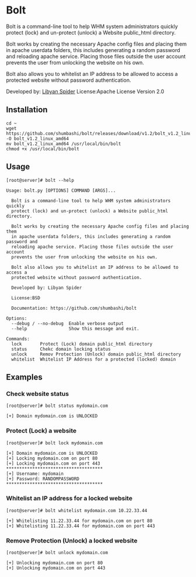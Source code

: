 # Bolt 

Bolt is a command-line tool to help WHM system administrators quickly protect (lock) and un-protect (unlock) a Website public_html directory.

Bolt works by creating the necessary Apache config files and placing them in apache userdata folders, this includes generating a random password and reloading apache service. Placing those files outside the user account prevents the user from unlocking the website on his own.

Bolt also allows you to whitelist an IP address to be allowed to access a protected website without password authentication.

Developed by: [Libyan Spider](https://libyanspider.com)
License:Apache License Version 2.0

## Installation

```
cd ~
wget https://github.com/shumbashi/bolt/releases/download/v1.2/bolt_v1.2_linux_amd64 -O bolt_v1.2_linux_amd64
mv bolt_v1.2_linux_amd64 /usr/local/bin/bolt
chmod +x /usr/local/bin/bolt
```

## Usage

```
[root@server]# bolt --help

Usage: bolt.py [OPTIONS] COMMAND [ARGS]...

  Bolt is a command-line tool to help WHM system administrators quickly
  protect (lock) and un-protect (unlock) a Website public_html directory.

  Bolt works by creating the necessary Apache config files and placing them
  in apache userdata folders, this includes generating a random password and
  reloading apache service. Placing those files outside the user account
  prevents the user from unlocking the website on his own.

  Bolt also allows you to whitelist an IP address to be allowed to access a
  protected website without password authentication.

  Developed by: Libyan Spider

  License:BSD

  Documentation: https://github.com/shumbashi/bolt

Options:
  --debug / --no-debug  Enable verbose output
  --help                Show this message and exit.

Commands:
  lock       Protect (Lock) domain public_html directory
  status     Chekc domain locking status
  unlock     Remov Protection (Unlock) domain public_html directory
  whitelist  Whitelist IP Address for a protected (locked) domain

```

## Examples

### Check website status
```
[root@server]# bolt status mydomain.com

[+] Domain mydomain.com is UNLOCKED
```

### Protect (Lock) a website
```
[root@server]# bolt lock mydomain.com

[+] Domain mydomain.com is UNLOCKED
[+] Locking mydomain.com on port 80
[+] Locking mydomain.com on port 443
*************************************
[+] Username: mydomain
[+] Password: RANDOMPASSWORD
*************************************
```

### Whitelist an IP address for a locked website
```
[root@server]# bolt whitelist mydomain.com 10.22.33.44

[+] Whitelisting 11.22.33.44 for mydomain.com on port 80
[+] Whitelisting 11.22.33.44 for mydomain.com on port 443
```

### Remove Protection (Unlock) a locked website
```
[root@server]# bolt unlock mydomain.com

[+] Unlocking mydomain.com on port 80
[+] Unlocking mydomain.com on port 443
```


